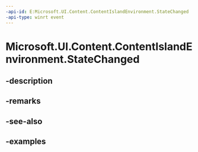 ```yaml
---
-api-id: E:Microsoft.UI.Content.ContentIslandEnvironment.StateChanged
-api-type: winrt event
---
```


# Microsoft.UI.Content.ContentIslandEnvironment.StateChanged

<!--
public event Windows.Foundation.TypedEventHandler<Microsoft.UI.Content.ContentIslandEnvironment,Microsoft.UI.Content.ContentEnvironmentStateChangedEventArgs> StateChanged;
-->


## -description

## -remarks

## -see-also

## -examples


